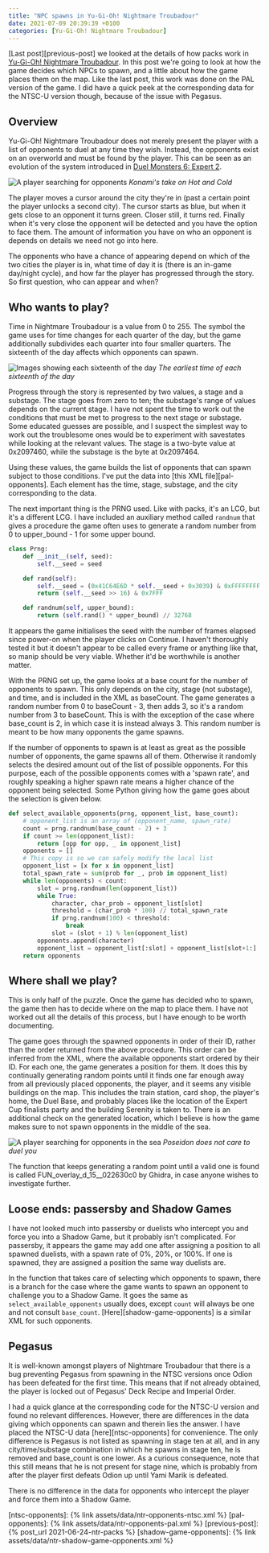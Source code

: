 ```yaml
---
title: "NPC spawns in Yu-Gi-Oh! Nightmare Troubadour"
date: 2021-07-09 20:39:39 +0100
categories: [Yu-Gi-Oh! Nightmare Troubadour]
---
```

[Last post][previous-post] we looked at the details of how packs work in
[Yu-Gi-Oh! Nightmare Troubadour][nightmare-troubadour]. In this post we're going
to look at how the game decides which NPCs to spawn, and a little about how the
game places them on the map. Like the last post, this work was done on the PAL
version of the game. I did have a quick peek at the corresponding data for the
NTSC-U version though, because of the issue with Pegasus.

## Overview

Yu-Gi-Oh! Nightmare Troubadour does not merely present the player with a list
of opponents to duel at any time they wish. Instead, the opponents exist on an
overworld and must be found by the player. This can be seen as an evolution of
the system introduced in [Duel Monsters 6: Expert 2][duel-monsters-6].

![A player searching for opponents](/assets/img/ntr-first-city.png)
_Konami's take on Hot and Cold_

The player moves a cursor around the city they're in (past a certain point the
player unlocks a second city). The cursor starts as blue, but when it gets close
to an opponent it turns green. Closer still, it turns red. Finally when it's
very close the opponent will be detected and you have the option to face them.
The amount of information you have on who an opponent is depends on details we
need not go into here.

The opponents who have a chance of appearing depend on which of the two cities
the player is in, what time of day it is (there is an in-game day/night cycle),
and how far the player has progressed through the story. So first question, who
can appear and when?

## Who wants to play?

Time in Nightmare Troubadour is a value from 0 to 255. The symbol the game uses
for time changes for each quarter of the day, but the game additionally
subdivides each quarter into four smaller quarters. The sixteenth of the day
affects which opponents can spawn.

![Images showing each sixteenth of the day](/assets/img/ntr-times-of-day.png)
_The earliest time of each sixteenth of the day_

Progress through the story is represented by two values, a stage and a substage.
The stage goes from zero to ten; the substage's range of values depends on the
current stage. I have not spent the time to work out the conditions that must
be met to progress to the next stage or substage. Some educated guesses are
possible, and I suspect the simplest way to work out the troublesome ones would
be to experiment with savestates while looking at the relevant values. The stage
is a two-byte value at 0x2097460, while the substage is the byte at 0x2097464.

Using these values, the game builds the list of opponents that can spawn subject
to those conditions. I've put the data into [this XML file][pal-opponents].
Each element has the time, stage, substage, and the city corresponding to the
data.

The next important thing is the PRNG used. Like with packs, it's an LCG, but
it's a different LCG. I have included an auxiliary method called `randnum`
that gives a procedure the game often uses to generate a random number from
0 to upper_bound - 1 for some upper bound.

```python
class Prng:
    def __init__(self, seed):
        self.__seed = seed

    def rand(self):
        self.__seed = (0x41C64E6D * self.__seed + 0x3039) & 0xFFFFFFFF
        return (self.__seed >> 16) & 0x7FFF

    def randnum(self, upper_bound):
        return (self.rand() * upper_bound) // 32768
```

It appears the game initialises the seed with the number of frames elapsed since
power-on when the player clicks on Continue. I haven't thoroughly tested it but
it doesn't appear to be called every frame or anything like that, so manip
should be very viable. Whether it'd be worthwhile is another matter.

With the PRNG set up, the game looks at a base count for the number of opponents
to spawn. This only depends on the city, stage (not substage), and time, and is
included in the XML as baseCount. The game generates a random number from 0 to
baseCount - 3, then adds 3, so it's a random number from 3 to baseCount. This is
with the exception of the case where base_count is 2, in which case it is
instead always 3. This random number is meant to be how many opponents the game
spawns.

If the number of opponents to spawn is at least as great as the possible number
of opponents, the game spawns all of them. Otherwise it randomly selects the
desired amount out of the list of possible opponents. For this purpose, each
of the possible opponents comes with a 'spawn rate', and roughly speaking a
higher spawn rate means a higher chance of the opponent being selected. Some
Python giving how the game goes about the selection is given below.

```python
def select_available_opponents(prng, opponent_list, base_count):
    # opponent_list is an array of (opponent_name, spawn_rate)
    count = prng.randnum(base_count - 2) + 3
    if count >= len(opponent_list):
        return [opp for opp, _ in opponent_list]
    opponents = []
    # This copy is so we can safely modify the local list
    opponent_list = [x for x in opponent_list]
    total_spawn_rate = sum(prob for _, prob in opponent_list)
    while len(opponents) < count:
        slot = prng.randnum(len(opponent_list))
        while True:
            character, char_prob = opponent_list[slot]
            threshold = (char_prob * 100) // total_spawn_rate
            if prng.randnum(100) < threshold:
                break
            slot = (slot + 1) % len(opponent_list)
        opponents.append(character)
        opponent_list = opponent_list[:slot] + opponent_list[slot+1:]
    return opponents
```

## Where shall we play?

This is only half of the puzzle. Once the game has decided who to spawn, the
game then has to decide where on the map to place them. I have not worked out
all the details of this process, but I have enough to be worth documenting.

The game goes through the spawned opponents in order of their ID, rather than
the order returned from the above procedure. This order can be inferred from the
XML, where the available opponents start ordered by their ID. For each one, the
game generates a position for them. It does this by continually generating
random points until it finds one far enough away from all previously placed
opponents, the player, and it seems any visible buildings on the map. This
includes the train station, card shop, the player's home, the Duel Base, and
probably places like the location of the Expert Cup finalists party and the
building Serenity is taken to. There is an additional check on the generated
location, which I believe is how the game makes sure to not spawn opponents in
the middle of the sea.

![A player searching for opponents in the sea](/assets/img/ntr-sea.png)
_Poseidon does not care to duel you_

The function that keeps generating a random point until a valid one is found
is called FUN_overlay_d_15__022630c0 by Ghidra, in case anyone wishes to
investigate further.

## Loose ends: passersby and Shadow Games

I have not looked much into passersby or duelists who intercept you and force
you into a Shadow Game, but it probably isn't complicated. For passersby, it
appears the game may add one after assigning a position to all spawned duelists,
with a spawn rate of 0%, 20%, or 100%. If one is spawned, they are assigned a
position the same way duelists are.

In the function that takes care of selecting which opponents to spawn, there is
a branch for the case where the game wants to spawn an opponent to challenge you
to a Shadow Game. It goes the same as `select_available_opponents` usually does,
except `count` will always be one and not consult `base_count`.
[Here][shadow-game-opponents] is a similar XML for such opponents.

## Pegasus

It is well-known amongst players of Nightmare Troubadour that there is a bug
preventing Pegasus from spawning in the NTSC versions once Odion has been
defeated for the first time. This means that if not already obtained, the player
is locked out of Pegasus' Deck Recipe and Imperial Order.

I had a quick glance at the corresponding code for the NTSC-U version and found
no relevant differences. However, there are differences in the data giving which
opponents can spawn and therein lies the answer. I have placed the NTSC-U data
[here][ntsc-opponents] for convenience. The only difference is Pegasus is not
listed as spawning in stage ten at all, and in any city/time/substage
combination in which he spawns in stage ten, he is removed and base_count is one
lower. As a curious consequence, note that this still means that he is not
present for stage nine, which is probably from after the player first defeats
Odion up until Yami Marik is defeated.

There is no difference in the data for opponents who intercept the player and
force them into a Shadow Game.

[duel-monsters-6]: https://yugipedia.com/wiki/Yu-Gi-Oh!_Duel_Monsters_6:_Expert_2
[nightmare-troubadour]: https://yugipedia.com/wiki/Yu-Gi-Oh!_Nightmare_Troubadour
[ntsc-opponents]: {% link assets/data/ntr-opponents-ntsc.xml %}
[pal-opponents]: {% link assets/data/ntr-opponents-pal.xml %}
[previous-post]: {% post_url 2021-06-24-ntr-packs %}
[shadow-game-opponents]: {% link assets/data/ntr-shadow-game-opponents.xml %}
